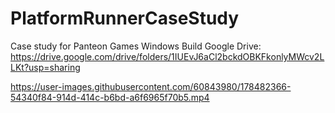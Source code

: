 # PlatformRunnerCaseStudy
Case study for Panteon Games
Windows Build Google Drive: https://drive.google.com/drive/folders/1IUEvJ6aCl2bckdOBKFkonlyMWcv2LLKt?usp=sharing


https://user-images.githubusercontent.com/60843980/178482366-54340f84-914d-414c-b6bd-a6f6965f70b5.mp4

